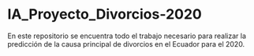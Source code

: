 # IA_Proyecto_Divorcios-2020
En este repositorio se encuentra todo el trabajo necesario para realizar la predicción de la causa principal de divorcios en el Ecuador para el 2020.
